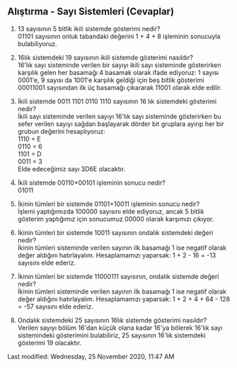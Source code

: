 Alıştırma - Sayı Sistemleri (Cevaplar)
--------------------------------------

1) 13 sayısının 5 bitlik ikili sistemde gösterimi nedir?  
01101 sayısının onluk tabandaki değerini 1 + 4 + 8 işleminin sonucuyla bulabiliyoruz.

2) 16lık sistemdeki 19 sayısının ikili sistemde gösterimi nasıldır?  
16'lık sayı sisteminde verilen bir sayıyı ikili sayı sisteminde gösterirken karşılık gelen her basamağı 4 basamak olarak ifade ediyoruz: 1 sayısı 0001'e, 9 sayısı da 1001'e karşılık geldiği için beş bitlik gösterimi 00011001 sayısından ilk üç basamağı çıkararak 11001 olarak elde edilir.

3) İkili sistemde 0011 1101 0110 1110 sayısının 16 lık sistemdeki gösterimi nedir?  
İkili sayı sisteminde verilen sayıyı 16'lık sayı sisteminde gösterirken bu sefer verilen sayıyı sağdan başlayarak dörder bit gruplara ayırıp her bir grubun değerini hesaplıyoruz:  
1110 = E  
0110 = 6  
1101 = D  
0011 = 3  
Elde edeceğimiz sayı 3D6E olacaktır.

4) İkili sistemde 00110+00101 işleminin sonucu nedir?  
01011

5) İkinin tümleri bir sistemde 01101+10011 işleminin sonucu nedir?  
İşlemi yaptığımızda 100000 sayısını elde ediyoruz, ancak 5 bitlik gösterim yaptığımız için sonucumuz 00000 olarak karşımızı çıkıyor.

6) İkinin tümleri bir sistemde 10011 sayısının ondalık sistemdeki değeri nedir?  
İkinin tümleri sisteminde verilen sayının ilk basamağı 1 ise negatif olarak değer aldığını hatırlayalım. Hesaplamamızı yaparsak: 1 + 2 - 16 = -13 sayısını elde ederiz.

7) İkinin tümleri bir sistemde 11000111 sayısının, ondalık sistemde değeri nedir?  
İkinin tümleri sisteminde verilen sayının ilk basamağı 1 ise negatif olarak değer aldığını hatırlayalım. Hesaplamamızı yaparsak: 1 + 2 + 4 + 64 - 128 = -57 sayısını elde ederiz.

8) Ondalık sistemdeki 25 sayısının 16lık sistemde gösterimi nasıldır?  
Verilen sayıyı bölüm 16'dan küçük olana kadar 16'ya bölerek 16'lık sayı sistemindeki gösterimini bulabiliriz, 25 sayısının 16'lık sistemdeki gösterimi 19 olacaktır.

Last modified: Wednesday, 25 November 2020, 11:47 AM

[](https://idea.metu.edu.tr/mod/quiz/view.php?id=138&forceview=1 "Alıştırma - Sayı Sistemleri")